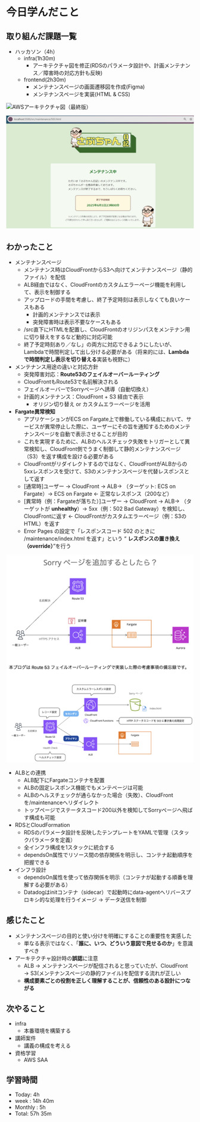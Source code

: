 # 今日学んだこと

## 取り組んだ課題一覧
- ハッカソン（4h）
    - infra(1h30m)
         - アーキテクチャ図を修正(RDSのパラメータ設計や、計画メンテナンス／障害時の対応方針も反映)
    - frontend(2h30m)
         - メンテナンスページの画面遷移図を作成(Figma)
         - メンテナンスページを実装(HTML & CSS)

![AWSアーキテクチャ図（最終版）](/img/20250502-aws-architecturediagram.png)

![さぶちゃん日記 メンテナンスページ](/img/20250502-saburo-maintenance.png)

## わかったこと
- メンテナンスページ
    - メンテナンス時はCloudFrontからS3へ向けてメンテナンスページ（静的ファイル）を配信
    - ALB経由ではなく、CloudFrontのカスタムエラーページ機能を利用して、表示を制御する
    - アップロードの手間を考慮し、終了予定時刻は表示しなくても良いケースもある
         - 計画的メンテナンスでは表示
         - 突発障害時は表示不要なケースもある
    - /src直下にHTMLを配置し、CloudFrontのオリジンパスをメンテナン用に切り替えをするなど動的に対応可能
    - 終了予定時刻あり／なし」の両方に対応できるようにしたいが、Lambdaで時間判定して出し分ける必要がある（将来的には、**Lambdaで時間判定し表示を切り替える**実装も視野に）
- メンテナンス用途の違いと対応方針
    - 突発障害対応：**Route53のフェイルオーバールーティング**
    - CloudFrontもRoute53で名前解決される
    - フェイルオーバーでSorryページへ誘導（自動切換え）
    - 計画的メンテナンス：CloudFront + S3 経由で表示
         - オリジン切り替え or カスタムエラーページを活用
- **Fargate異常検知**
    - アプリケーションがECS on Fargate上で稼働している構成において、サービスが異常停止した際に、ユーザーにその旨を通知するためのメンテナンスページを自動で表示させることが目的
    - これを実現するために、ALBのヘルスチェック失敗をトリガーとして異常検知し、CloudFront側でうまく制御して静的メンテナンスページ（S3）を返す構成を設ける必要がある
    - CloudFrontがリダイレクトするのではなく、CloudFrontがALBからの5xxレスポンスを受けて、S3のメンテナンスページを代替レスポンスとして返す
    - [通常時]ユーザー → CloudFront → ALB→ （ターゲット: ECS on Fargate）→ ECS on Fargate ← 正常なレスポンス（200など）
    - [異常時（例：Fargateが落ちた）]ユーザー → CloudFront → ALB→ （ターゲットが **unhealthy**）→ 5xx（例：502 Bad Gateway）を検知し、CloudFrontに返す ← CloudFrontがカスタムエラーページ（例：S3のHTML）を返す
    - Error Pages の設定で「レスポンスコード 502 のときに /maintenance/index.html を返す」という “  **レスポンスの置き換え（override）**”を行う

![Route53のフェイルオーバールーティング](/img/20250502.png)

- ALBとの連携
    - ALB配下にFargateコンテナを配置
    - ALBの固定レスポンス機能でもメンテページは可能
    - ALBのヘルスチェックが通らなかった場合（失敗）、CloudFrontを/maintenanceへリダイレクト
    - トップページでステータスコード200以外を検知してSorryページへ飛ばす構成も可能
- RDSとCloudFormation
    - RDSのパラメータ設計を反映したテンプレートをYAMLで管理（スタックパラメータを定義）
    - 全インフラ構成を1スタックに統合する
    - dependsOn属性でリソース間の依存関係を明示し、コンテナ起動順序を把握できる
- インフラ設計
    - dependsOn属性を使って依存関係を明示（コンテナが起動する順番を理解する必要がある）
    - Datadogはinitコンテナ（sidecar）で起動時にdata-agentへリバースプロキシ的な処理を行うイメージ → データ送信を制御

## 感じたこと
- メンテナンスページの目的と使い分けを明確にすることの重要性を実感した
    - 単なる表示ではなく、「**誰に、いつ、どういう意図で見せるのか**」を意識すべき
- アーキテクチャ設計時の**誤認**に注意
   - ALB → メンテナンスページが配信されると思っていたが、CloudFront → S3(メンテナンスページの静的ファイル)を配信する流れが正しい
   - **構成要素ごとの役割を正しく理解することが、信頼性のある設計につながる**

## 次やること
- infra
    - 本番環境を構築する
- 講師案件
    - 講義の構成を考える
- 資格学習
    - AWS SAA

## 学習時間
- Today: 4h
- week : 14h 40m
- Monthly : 5h
- Total: 57h 35m